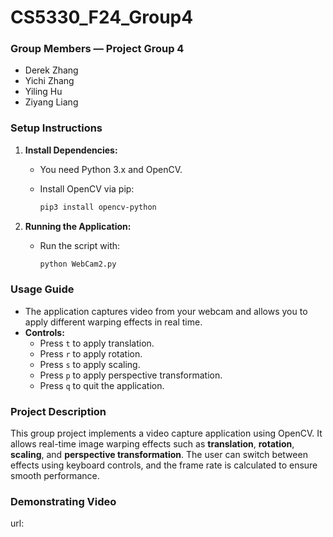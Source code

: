 # CS5330_F24_Group4

### Group Members — Project Group 4

- Derek Zhang
- Yichi Zhang
- Yiling Hu
- Ziyang Liang

### Setup Instructions

1. **Install Dependencies:**
    - You need Python 3.x and OpenCV.
    - Install OpenCV via pip:
        
        ```bash
        pip3 install opencv-python
        ```
        
2. **Running the Application:**
    - Run the script with:
        
        ```bash
        python WebCam2.py
        ```
        

### Usage Guide

- The application captures video from your webcam and allows you to apply different warping effects in real time.
- **Controls:**
    - Press `t` to apply translation.
    - Press `r` to apply rotation.
    - Press `s` to apply scaling.
    - Press `p` to apply perspective transformation.
    - Press `q` to quit the application.

### Project Description

This group project implements a video capture application using OpenCV. It allows real-time image warping effects such as **translation**, **rotation**, **scaling**, and **perspective transformation**. The user can switch between effects using keyboard controls, and the frame rate is calculated to ensure smooth performance.

### Demonstrating Video

url:
